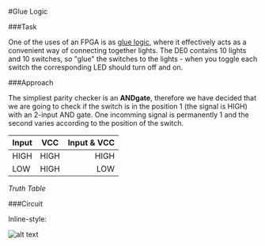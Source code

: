 #Glue Logic

###Task

One of the uses of an FPGA is as [glue logic](http://en.wikipedia.org/wiki/Glue_logic),
where it effectively acts as a convenient way of connecting
together lights. The DE0 contains 10 lights and 10 switches,
so "glue" the switches to the lights - when you toggle each
switch the corresponding LED should turn off and on.

###Approach

The simpliest parity checker is an __ANDgate__, therefore we have decided that we are going to check if the switch is in the position 1 (the signal is HIGH) with an 2-input AND gate. One incomming signal is permanently 1 and the second varies according to the position of the switch. 

| Input       | VCC         | Input & VCC  |
| ------------- |:-------------:| -----:|
| HIGH     | HIGH   |      HIGH  |
| LOW     | HIGH     |   LOW |
_Truth Table_

###Circuit

Inline-style: 

![alt text](http://pasteboard.co/1Egcqw9B.png "Logo Title Text 1")

